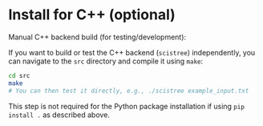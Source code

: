 # Install for C++ (optional)

Manual C++ backend build (for testing/development):

If you want to build or test the C++ backend (`scistree`) independently, you can navigate to the `src` directory and compile it using `make`:
```bash
cd src
make
# You can then test it directly, e.g., ./scistree example_input.txt
```

This step is not required for the Python package installation if using `pip install .` as described above.